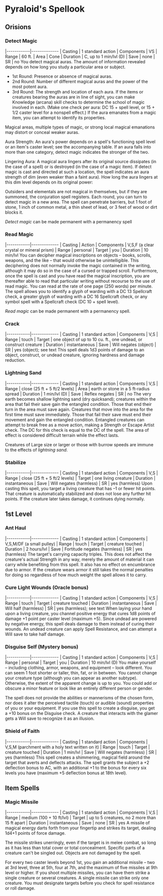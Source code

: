# Pyraloid's Spellook
## Orisions
### Detect Magic
|------------|--------------
| Casting    | 1 standard action
| Components | VS
| Range      | 60 ft.
| Area       | Cone
| Duration   | C, up to 1 min/lvl (D)
| Save       | none
| SR         | no
You detect magical auras. The amount of information revealed depends on how long you study a particular area or subject.
- 1st Round: Presence or absence of magical auras.
- 2nd Round: Number of different magical auras and the power of the most potent aura.
- 3rd Round: The strength and location of each aura. If the items or creatures bearing the auras are in line of sight, you can make Knowledge (arcana) skill checks to determine the school of magic involved in each. (Make one check per aura: DC 15 + spell level, or 15 + 1/2 caster level for a nonspell effect.) If the aura emanates from a magic item, you can attempt to identify its properties.

Magical areas, multiple types of magic, or strong local magical emanations may distort or conceal weaker auras.

Aura Strength: An aura's power depends on a spell's functioning spell level or an item's caster level; see the accompanying table. If an aura falls into more than one category, detect magic indicates the stronger of the two.

Lingering Aura: A magical aura lingers after its original source dissipates (in the case of a spell) or is destroyed (in the case of a magic item). If detect magic is cast and directed at such a location, the spell indicates an aura strength of dim (even weaker than a faint aura). How long the aura lingers at this dim level depends on its original power:

Outsiders and elementals are not magical in themselves, but if they are summoned, the conjuration spell registers. Each round, you can turn to detect magic in a new area. The spell can penetrate barriers, but 1 foot of stone, 1 inch of common metal, a thin sheet of lead, or 3 feet of wood or dirt blocks it.

*Detect magic* can be made permanent with a permanency spell

### Read Magic
|------------|--------------
| Casting    | Action
| Components | V,S,F (a clear crystal or mineral prism)
| Range      | personal
| Target     | you
| Duration   | 10 min/lvl
You can decipher magical  inscriptions on objects – books, scrolls, weapons, and the like – that would otherwise be unintelligible. This deciphering does not normally invoke the magic contained in the writing, although it may do so in the case of a cursed or trapped scroll. Furthermore, once the spell is cast and you have read the magical inscription, you are thereafter able to read that particular writing without recourse to the use of read magic. You can read at the rate of one page (250 words) per minute. The spell allows you to identify a glyph of warding with a DC 13 Spellcraft check, a greater glyph of warding with a DC 16 Spellcraft check, or any symbol spell with a Spellcraft check (DC 10 + spell level).

*Read magic* can be made permanent with a permanency spell.

### Crack
|------------|--------------
| Casting    | 1 standard action
| Components | V,S
| Range      | touch
| Target     | one object of up to 10 cu. ft., one undead, or construct creature
| Duration   | instantaneous
| Save       | Will negates (object)
| SR         | yes (object); see text
This spell deals 1d3 points of damage to an object, construct, or undead creature, ignoring hardness and damage reduction.

### Lightning Sand
|------------|--------------
| Casting    | 1 standard action
| Components | V,S
| Range      | close (25 ft + 5 ft/2 levels)
| Area       | earth or stone in a 5 ft-radius spread
| Duration   | 1 min/lvl (D)
| Save       | Reflex negates
| SR         | no
The very earth becomes shallow lightning sand (dry quicksand); creatures within the area that fail their save gain the entangled condition. Those that end their turn in the area must save again. Creatures that move into the area for the first time must save immediately. Those that fail their save must end their movement and gain the entangled condition. Entangled creatures can attempt to break free as a move action, making a Strength or Escape Artist check. The DC for this check is equal to the DC of the spell. The area of effect is considered difficult terrain while the effect lasts.

Creatures of Large size or larger or those with burrow speeds are immune to the effects of *lightning sand*.

### Stabilize
|------------|--------------
| Casting    | 1 standard action
| Components | V,S
| Range      | close (25 ft + 5 ft/2 levels)
| Target     | one living creature
| Duration   | instantaneous
| Save       | Will negates (harmless)
| SR         | yes (harmless)
Upon casting this spell, you target a living creature that has –1 or fewer hit points. That creature is automatically stabilized and does not lose any further hit points. If the creature later takes damage, it continues dying normally.

## 1st Level
### Ant Haul
|------------|--------------
| Casting    | 1 standard action
| Components | V,S,M/DF (a small pulley)
| Range      | touch
| Target     | creature touched
| Duration   | 2 hours/lvl
| Save       | Fortitude negates (harmless)
| SR         | yes (harmless)
The target's carrying capacity triples. This does not affect the creature's actual Strength in any way, merely the amount of material it can carry while benefiting from this spell. It also has no effect on encumbrance due to armor. If the creature wears armor it still takes the normal penalties for doing so regardless of how much weight the spell allows it to carry.

### Cure Light Wounds (Oracle bonus)
|------------|--------------
| Casting    | 1 standard action
| Components | V,S
| Range      | touch
| Target     | creature touched
| Duration   | instantaneous
| Save       | Will half (harmless)
| SR         | yes (harmless); see text
When laying your hand upon a living creature, you channel positive energy that cures 1d8 points of damage +1 point per caster level (maximum +5). Since undead are powered by negative energy, this spell deals damage to them instead of curing their wounds. An undead creature can apply Spell Resistance, and can attempt a Will save to take half damage.

### Disguise Self (Mystery bonus)
|------------|--------------
| Casting    | 1 standard action
| Components | V,S
| Range      | personal
| Target     | you
| Duration   | 10 min/lvl (D)
You make yourself – including clothing, armor, weapons, and equipment – look different. You can seem 1 foot shorter or taller, thin, fat, or in between. You cannot change your creature type (although you can appear as another subtype). Otherwise, the extent of the apparent change is up to you. You could add or obscure a minor feature or look like an entirely different person or gender.

The spell does not provide the abilities or mannerisms of the chosen form, nor does it alter the perceived tactile (touch) or audible (sound) properties of you or your equipment. If you use this spell to create a disguise, you get a +10 bonus on the Disguise check. A creature that interacts with the glamer gets a Will save to recognize it as an illusion.

### Shield of Faith
|------------|--------------
| Casting    | 1 standard action
| Components | V,S,M (parchment with a holy text written on it)
| Range      | touch
| Target     | creature touched
| Duration   | 1 min/lvl
| Save       | Will negates (harmless)
| SR         | yes (harmless)
This spell creates a shimmering, magical field around the target that averts and deflects attacks. The spell grants the subject a +2 deflection bonus to AC, with an additional +1 to the bonus for every six levels you have (maximum +5 deflection bonus at 18th level).

## Item Spells
### Magic Missile
|------------|--------------
| Casting    | 1 standard action
| Components | V,S
| Range      | medium (100 + 10 ft/lvl)
| Target     | up to 5 creatures, no 2 more than 15 ft apart
| Duration   | instantaneous
| Save       | none
| SR         | yes
A missile of magical energy darts forth from your fingertip and strikes its target, dealing 1d4+1 points of force damage.

The missile strikes unerringly, even if the target is in melee combat, so long as it has less than total cover or total concealment. Specific parts of a creature can't be singled out. Objects are not damaged by the spell.

For every two caster levels beyond 1st, you gain an additional missile – two at 3rd level, three at 5th, four at 7th, and the maximum of five missiles at 9th level or higher. If you shoot multiple missiles, you can have them strike a single creature or several creatures. A single missile can strike only one creature. You must designate targets before you check for spell resistance or roll damage.
